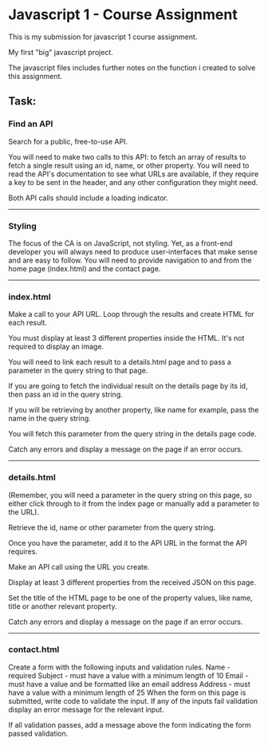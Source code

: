 # Javascript 1 - Course Assignment

This is my submission for javascript 1 course assignment.

My first "big" javascript project.

The javascript files includes further notes on the function i created to solve this assignment.

## Task:

### Find an API

Search for a public, free-to-use API.

You will need to make two calls to this API:
to fetch an array of results
to fetch a single result using an id, name, or other property.
You will need to read the API's documentation to see what URLs are available, if they require a key to be sent in the header, and any other configuration they might need.

Both API calls should include a loading indicator.

---

### Styling

The focus of the CA is on JavaScript, not styling. Yet, as a front-end developer you will always need to produce user-interfaces that make sense and are easy to follow. You will need to provide navigation to and from the home page (index.html) and the contact page.

---

### index.html

Make a call to your API URL. Loop through the results and create HTML for each result.

You must display at least 3 different properties inside the HTML. It's not required to display an image.

You will need to link each result to a details.html page and to pass a parameter in the query string to that page.

If you are going to fetch the individual result on the details page by its id, then pass an id in the query string.

If you will be retrieving by another property, like name for example, pass the name in the query string.

You will fetch this parameter from the query string in the details page code.

Catch any errors and display a message on the page if an error occurs.

---

### details.html

(Remember, you will need a parameter in the query string on this page, so either click through to it from the index page or manually add a parameter to the URL).

Retrieve the id, name or other parameter from the query string.

Once you have the parameter, add it to the API URL in the format the API requires.

Make an API call using the URL you create.

Display at least 3 different properties from the received JSON on this page.

Set the title of the HTML page to be one of the property values, like name, title or another relevant property.

Catch any errors and display a message on the page if an error occurs.

---

### contact.html

Create a form with the following inputs and validation rules.
Name - required
Subject - must have a value with a minimum length of 10
Email - must have a value and be formatted like an email address
Address - must have a value with a minimum length of 25
When the form on this page is submitted, write code to validate the input. If any of the inputs fail validation display an error message for the relevant input.

If all validation passes, add a message above the form indicating the form passed validation.
